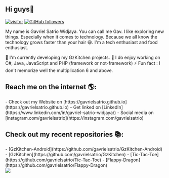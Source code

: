 <h2>Hi guys👋</h2>

[![visitor](https://visitor-badge.laobi.icu/badge?page_id=gavrielsatrio)](https://github.com/gavrielsatrio) [![GitHub followers](https://img.shields.io/github/followers/gavrielsatrio.svg?style=social&label=Follow&maxAge=2592000)](https://github.com/gavrielsatrio?tab=followers)

My name is Gavriel Satrio Widjaya. You can call me Gav. I like exploring new things. Especially when it comes to technology. Because we all know the technology grows faster than your hair 😆. I'm a tech enthusiast and food enthusiast.

🌱 I'm currently developing my GzKitchen projects.
🔭 I do enjoy working on C#,  Java, JavaScript and PHP (framework or not-framework)
⚡ Fun fact : I don't memorize well the multiplication  6 and above.


<h2>Reach me on the internet 🌎:</h2>
- Check out my Website on [https://gavrielsatrio.github.io](https://gavrielsatrio.github.io)
- Get linked on [LinkedIn](https://www.linkedin.com/in/gavriel-satrio-widjaya/)
- Social media on [instagram.com/gavrielsatrio](https://instagram.com/gavrielsatrio)

<h2>Check out my recent repositories 📚:</h2>
- [GzKitchen-Android](https://github.com/gavrielsatrio/GzKitchen-Android)
- [GzKitchen](https://github.com/gavrielsatrio/GzKitchen)
- [Tic-Tac-Toe](https://github.com/gavrielsatrio/Tic-Tac-Toe)
- [Flappy-Dragon](https://github.com/gavrielsatrio/Flappy-Dragon)

<br>
<img src="https://github-readme-stats.vercel.app/api?username=gavrielsatrio&amp;show_icons=true">